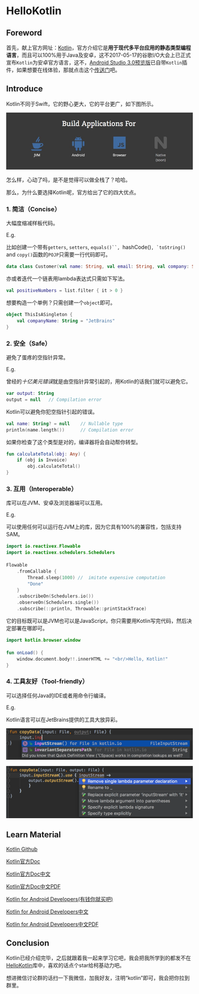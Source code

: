 # HelloKotlin

## Foreword

首先，献上官方网址：[Kotlin][kotlin]，官方介绍它是**用于现代多平台应用的静态类型编程语言**，而且可以100%用于Java及安卓，这不2017-05-17的谷歌I/O大会上已正式宣布`Kotlin`为安卓官方语言，这不，[Android Studio 3.0预览版][as3_pre]已自带`Kotlin`插件，如果想要在线体验，那就点击这个[传送门][try_kotlin]吧。


## Introduce

Kotlin不同于Swift，它的野心更大，它的平台更广，如下图所示。

![Kotlin Build Applications For][kotlin_app_for]

怎么样，心动了吗，是不是觉得可以做全栈了？哈哈。

那么，为什么要选择Kotlin呢，官方给出了它的四大优点。

### 1. 简洁（Concise）

大幅度缩减样板代码。

E.g.

比如创建一个带有`getters`, `setters`, `equals()``, `hashCode()``, `toString()`` and `copy()`函数的`POJP`只需要一行代码即可。

``` kotlin
data class Customer(val name: String, val email: String, val company: String)
```

亦或者迭代一个链表用lambda表达式只需如下写法。

``` kotlin
val positiveNumbers = list.filter { it > 0 }
```

想要构造一个单例？只需创建一个`object`即可。

``` kotlin
object ThisIsASingleton {
    val companyName: String = "JetBrains"
}
```


### 2. 安全（Safe）

避免了蛋疼的空指针异常。

E.g.

曾经的*十亿美元错误*就是由空指针异常引起的，用Kotlin的话我们就可以避免它。

``` kotlin
var output: String
output = null   // Compilation error
```

Kotlin可以避免你犯空指针引起的错误。

``` kotlin
val name: String? = null    // Nullable type
println(name.length())      // Compilation error
```

如果你检查了这个类型是对的，编译器将会自动帮你转型。

``` kotlin
fun calculateTotal(obj: Any) {
    if (obj is Invoice)
        obj.calculateTotal()
}
```


### 3. 互用（Interoperable）

库可以在JVM、安卓及浏览器端可以互用。

E.g.

可以使用任何可以运行在JVM上的库，因为它具有100%的兼容性，包括支持SAM。

``` kotlin
import io.reactivex.Flowable
import io.reactivex.schedulers.Schedulers

Flowable
    .fromCallable {
        Thread.sleep(1000) //  imitate expensive computation
        "Done"
    }
    .subscribeOn(Schedulers.io())
    .observeOn(Schedulers.single())
    .subscribe(::println, Throwable::printStackTrace)
```

它的目标既可以是JVM也可以是JavaScript，你只需要用Kotlin写完代码，然后决定部署在哪即可。

``` kotlin
import kotlin.browser.window

fun onLoad() {
    window.document.body!!.innerHTML += "<br/>Hello, Kotlin!"
}
```


### 4. 工具友好（Tool-friendly）

可以选择任何Java的IDE或者用命令行编译。

E.g.

Kotlin语言可以在JetBrains提供的工具大放异彩。

![tooling0][tooling0]

![tooling1][tooling1]


## Learn Material

[Kotlin Github][kotlin_github]

[Kotlin官方Doc][kotlin_doc_eng]

[Kotlin官方Doc中文][kotlin_doc_cn]

[Kotlin官方Doc中文PDF][kotlin_doc_cn_pdf]

[Kotlin for Android Developers(有钱你就买吧)][kotlin_for_android_developers_eng]

[Kotlin for Android Developers中文][kotlin_for_android_developers_cn]

[Kotlin for Android Developers中文PDF][kotlin_for_android_developers_cn_pdf]


## Conclusion

Kotlin已经介绍完毕，之后就跟着我一起来学习它吧，我会把我所学到的都发不在[HelloKotlin][hello_kotlin]库中，喜欢的话点个star给柯基动力吧。

想进微信讨论群的话扫一下我微信，加我好友，注明“kotlin”即可，我会把你拉到群里。



[kotlin]: https://kotlinlang.org/
[as3_pre]: https://developer.android.com/studio/preview/index.html
[try_kotlin]: http://try.kotlinlang.org/
[kotlin_app_for]: https://github.com/Blankj/HelloKotlin/blob/master/art/kotlin_app_for.png
[tooling0]: https://github.com/Blankj/HelloKotlin/blob/master/art/tooling0.png
[tooling1]: https://github.com/Blankj/HelloKotlin/blob/master/art/tooling1.png
[kotlin_github]: https://github.com/JetBrains/kotlin
[kotlin_doc_eng]: http://kotlinlang.org/docs/
[kotlin_doc_cn]: https://www.gitbook.com/book/huanglizhuo/kotlin-in-chinese/details
[kotlin_doc_cn_pdf]: hhttps://github.com/Blankj/HelloKotlin/raw/master/art/kotlin_doc_cn.pdf
[kotlin_for_android_developers_eng]: https://leanpub.com/kotlin-for-android-developers
[kotlin_for_android_developers_cn]: https://github.com/wangjiegulu/kotlin-for-android-developers-zh
[kotlin_for_android_developers_cn_pdf]: https://github.com/Blankj/HelloKotlin/raw/master/art/kotlin_for_android_developers_cn.pdf
[hello_kotlin]: https://github.com/Blankj/HelloKotlin
